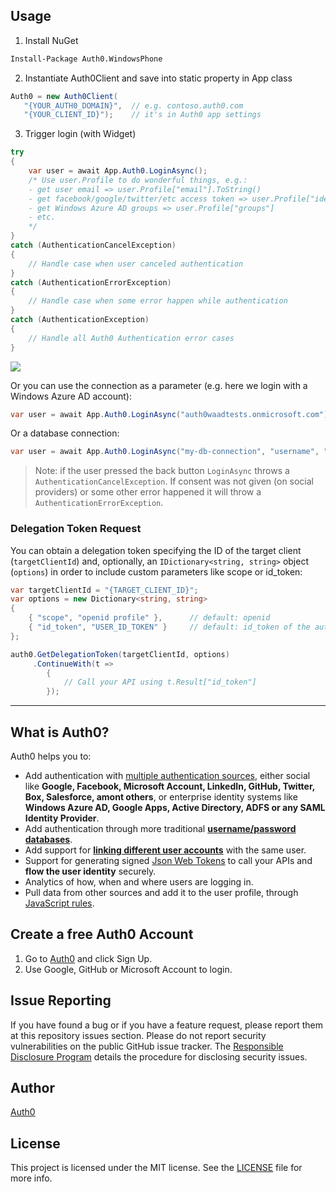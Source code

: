 ## Usage

1. Install NuGet

  ~~~ps
  Install-Package Auth0.WindowsPhone
  ~~~

2. Instantiate Auth0Client and save into static property in App class

  ~~~cs
  Auth0 = new Auth0Client(
     "{YOUR_AUTH0_DOMAIN}",  // e.g. contoso.auth0.com
     "{YOUR_CLIENT_ID}");    // it's in Auth0 app settings
  ~~~

3. Trigger login (with Widget) 

  ~~~cs
  try
  {
      var user = await App.Auth0.LoginAsync();
      /* Use user.Profile to do wonderful things, e.g.: 
      - get user email => user.Profile["email"].ToString()
      - get facebook/google/twitter/etc access token => user.Profile["identities"][0]["access_token"]
      - get Windows Azure AD groups => user.Profile["groups"]
      - etc.
      */
  }
  catch (AuthenticationCancelException)
  {
      // Handle case when user canceled authentication
  }
  catch (AuthenticationErrorException)
  {
      // Handle case when some error happen while authentication
  }
  catch (AuthenticationException)
  {
      // Handle all Auth0 Authentication error cases
  }
  ~~~

  ![](http://puu.sh/4nZ1J.png)

Or you can use the connection as a parameter (e.g. here we login with a Windows Azure AD account):

~~~cs
var user = await App.Auth0.LoginAsync("auth0waadtests.onmicrosoft.com");
~~~

Or a database connection:

~~~cs
var user = await App.Auth0.LoginAsync("my-db-connection", "username", "password");
~~~

> Note: if the user pressed the back button `LoginAsync` throws a `AuthenticationCancelException`. If consent was not given (on social providers) or some other error happened it will throw a `AuthenticationErrorException`.

### Delegation Token Request

You can obtain a delegation token specifying the ID of the target client (`targetClientId`) and, optionally, an `IDictionary<string, string>` object (`options`) in order to include custom parameters like scope or id_token:

~~~cs
var targetClientId = "{TARGET_CLIENT_ID}";
var options = new Dictionary<string, string>
{
    { "scope", "openid profile" },		// default: openid
    { "id_token", "USER_ID_TOKEN" }		// default: id_token of the authenticated user (auth0.CurrentUser.IdToken)
};

auth0.GetDelegationToken(targetClientId, options)
     .ContinueWith(t =>
        {
            // Call your API using t.Result["id_token"]
        });
~~~

---

## What is Auth0?

Auth0 helps you to:

* Add authentication with [multiple authentication sources](https://docs.auth0.com/identityproviders), either social like **Google, Facebook, Microsoft Account, LinkedIn, GitHub, Twitter, Box, Salesforce, amont others**, or enterprise identity systems like **Windows Azure AD, Google Apps, Active Directory, ADFS or any SAML Identity Provider**.
* Add authentication through more traditional **[username/password databases](https://docs.auth0.com/mysql-connection-tutorial)**.
* Add support for **[linking different user accounts](https://docs.auth0.com/link-accounts)** with the same user.
* Support for generating signed [Json Web Tokens](https://docs.auth0.com/jwt) to call your APIs and **flow the user identity** securely.
* Analytics of how, when and where users are logging in.
* Pull data from other sources and add it to the user profile, through [JavaScript rules](https://docs.auth0.com/rules).

## Create a free Auth0 Account

1. Go to [Auth0](https://auth0.com) and click Sign Up.
2. Use Google, GitHub or Microsoft Account to login.

## Issue Reporting

If you have found a bug or if you have a feature request, please report them at this repository issues section. Please do not report security vulnerabilities on the public GitHub issue tracker. The [Responsible Disclosure Program](https://auth0.com/whitehat) details the procedure for disclosing security issues.

## Author

[Auth0](auth0.com)

## License

This project is licensed under the MIT license. See the [LICENSE](LICENSE) file for more info.
